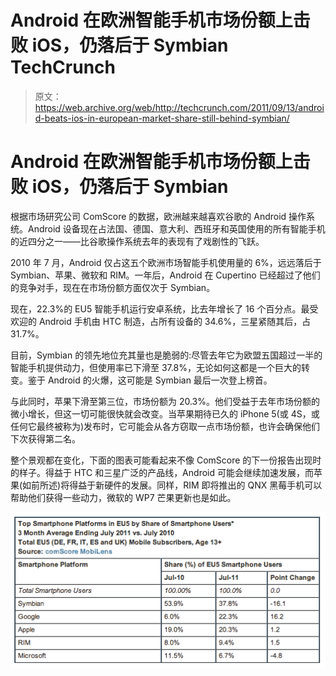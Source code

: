 # Android 在欧洲智能手机市场份额上击败 iOS，仍落后于 Symbian TechCrunch

> 原文：<https://web.archive.org/web/http://techcrunch.com/2011/09/13/android-beats-ios-in-european-market-share-still-behind-symbian/>

# Android 在欧洲智能手机市场份额上击败 iOS，仍落后于 Symbian

根据市场研究公司 ComScore 的数据，欧洲越来越喜欢谷歌的 Android 操作系统。Android 设备现在占法国、德国、意大利、西班牙和英国使用的所有智能手机的近四分之一——比谷歌操作系统去年的表现有了戏剧性的飞跃。

2010 年 7 月，Android 仅占这五个欧洲市场智能手机使用量的 6%，远远落后于 Symbian、苹果、微软和 RIM。一年后，Android 在 Cupertino 已经超过了他们的竞争对手，现在在市场份额方面仅次于 Symbian。

现在，22.3%的 EU5 智能手机运行安卓系统，比去年增长了 16 个百分点。最受欢迎的 Android 手机由 HTC 制造，占所有设备的 34.6%，三星紧随其后，占 31.7%。

目前，Symbian 的领先地位充其量也是脆弱的:尽管去年它为欧盟五国超过一半的智能手机提供动力，但使用率已下滑至 37.8%，无论如何这都是一个巨大的转变。鉴于 Android 的火爆，这可能是 Symbian 最后一次登上榜首。

与此同时，苹果下滑至第三位，市场份额为 20.3%。他们受益于去年市场份额的微小增长，但这一切可能很快就会改变。当苹果期待已久的 iPhone 5(或 4S，或任何它最终被称为)发布时，它可能会从各方窃取一点市场份额，也许会确保他们下次获得第二名。

整个景观都在变化，下面的图表可能看起来不像 ComScore 的下一份报告出现时的样子。得益于 HTC 和三星广泛的产品线，Android 可能会继续加速发展，而苹果(如前所述)将得益于新硬件的发展。同样，RIM 即将推出的 QNX 黑莓手机可以帮助他们获得一些动力，微软的 WP7 芒果更新也是如此。

[![](img/35db5722576d2139c57c504ab43b5ee0.png "Screen-Shot-2011-09-13-at-12.03.34")](https://web.archive.org/web/20230203064753/https://techcrunch.com/wp-content/uploads/2011/09/screen-shot-2011-09-13-at-12-03-34.png)